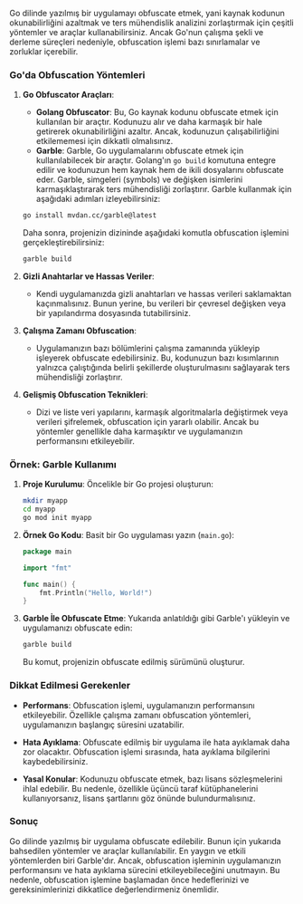 Go dilinde yazılmış bir uygulamayı obfuscate etmek, yani kaynak kodunun okunabilirliğini azaltmak ve ters mühendislik analizini zorlaştırmak için çeşitli yöntemler ve araçlar kullanabilirsiniz. Ancak Go'nun çalışma şekli ve derleme süreçleri nedeniyle, obfuscation işlemi bazı sınırlamalar ve zorluklar içerebilir.

### Go'da Obfuscation Yöntemleri

1. **Go Obfuscator Araçları**: 
   - **Golang Obfuscator**: Bu, Go kaynak kodunu obfuscate etmek için kullanılan bir araçtır. Kodunuzu alır ve daha karmaşık bir hale getirerek okunabilirliğini azaltır. Ancak, kodunuzun çalışabilirliğini etkilememesi için dikkatli olmalısınız.
   - **Garble**: Garble, Go uygulamalarını obfuscate etmek için kullanılabilecek bir araçtır. Golang'ın `go build` komutuna entegre edilir ve kodunuzun hem kaynak hem de ikili dosyalarını obfuscate eder. Garble, simgeleri (symbols) ve değişken isimlerini karmaşıklaştırarak ters mühendisliği zorlaştırır. Garble kullanmak için aşağıdaki adımları izleyebilirsiniz:

   ```bash
   go install mvdan.cc/garble@latest
   ```

   Daha sonra, projenizin dizininde aşağıdaki komutla obfuscation işlemini gerçekleştirebilirsiniz:

   ```bash
   garble build
   ```

2. **Gizli Anahtarlar ve Hassas Veriler**: 
   - Kendi uygulamanızda gizli anahtarları ve hassas verileri saklamaktan kaçınmalısınız. Bunun yerine, bu verileri bir çevresel değişken veya bir yapılandırma dosyasında tutabilirsiniz.

3. **Çalışma Zamanı Obfuscation**: 
   - Uygulamanızın bazı bölümlerini çalışma zamanında yükleyip işleyerek obfuscate edebilirsiniz. Bu, kodunuzun bazı kısımlarının yalnızca çalıştığında belirli şekillerde oluşturulmasını sağlayarak ters mühendisliği zorlaştırır.

4. **Gelişmiş Obfuscation Teknikleri**: 
   - Dizi ve liste veri yapılarını, karmaşık algoritmalarla değiştirmek veya verileri şifrelemek, obfuscation için yararlı olabilir. Ancak bu yöntemler genellikle daha karmaşıktır ve uygulamanızın performansını etkileyebilir.

### Örnek: Garble Kullanımı

1. **Proje Kurulumu**: 
   Öncelikle bir Go projesi oluşturun:

   ```bash
   mkdir myapp
   cd myapp
   go mod init myapp
   ```

2. **Örnek Go Kodu**: 
   Basit bir Go uygulaması yazın (`main.go`):

   ```go
   package main

   import "fmt"

   func main() {
       fmt.Println("Hello, World!")
   }
   ```

3. **Garble İle Obfuscate Etme**: 
   Yukarıda anlatıldığı gibi Garble'ı yükleyin ve uygulamanızı obfuscate edin:

   ```bash
   garble build
   ```

   Bu komut, projenizin obfuscate edilmiş sürümünü oluşturur.

### Dikkat Edilmesi Gerekenler

- **Performans**: Obfuscation işlemi, uygulamanızın performansını etkileyebilir. Özellikle çalışma zamanı obfuscation yöntemleri, uygulamanızın başlangıç süresini uzatabilir.
  
- **Hata Ayıklama**: Obfuscate edilmiş bir uygulama ile hata ayıklamak daha zor olacaktır. Obfuscation işlemi sırasında, hata ayıklama bilgilerini kaybedebilirsiniz.

- **Yasal Konular**: Kodunuzu obfuscate etmek, bazı lisans sözleşmelerini ihlal edebilir. Bu nedenle, özellikle üçüncü taraf kütüphanelerini kullanıyorsanız, lisans şartlarını göz önünde bulundurmalısınız.

### Sonuç

Go dilinde yazılmış bir uygulama obfuscate edilebilir. Bunun için yukarıda bahsedilen yöntemler ve araçlar kullanılabilir. En yaygın ve etkili yöntemlerden biri Garble'dır. Ancak, obfuscation işleminin uygulamanızın performansını ve hata ayıklama sürecini etkileyebileceğini unutmayın. Bu nedenle, obfuscation işlemine başlamadan önce hedeflerinizi ve gereksinimlerinizi dikkatlice değerlendirmeniz önemlidir.